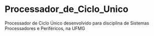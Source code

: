 # Processador_de_Ciclo_Unico
Processador de Ciclo Único desenvolvido para disciplina de Sistemas Processadores e Periféricos, na UFMG
